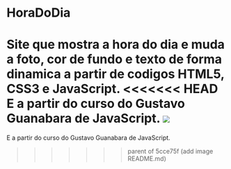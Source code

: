 # HoraDoDia

  Site que mostra a hora do dia e muda a foto, cor de fundo e texto de forma dinamica
  a partir de codigos HTML5, CSS3 e JavaScript. 
<<<<<<< HEAD
  E a partir do curso do Gustavo Guanabara de JavaScript.
  ![ ](https://github.com/FeSantsss/HoraDoDia)
=======
  E a partir do curso do Gustavo Guanabara de JavaScript. 
>>>>>>> parent of 5cce75f (add image README.md)
